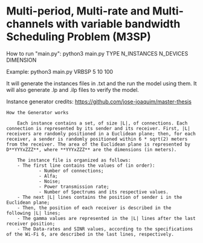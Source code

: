# Multi-period, Multi-rate and Multi-channels with variable bandwidth Scheduling Problem (M3SP)

How to run "main.py": python3 main.py TYPE N_INSTANCES N_DEVICES DIMENSION

Example: python3 main.py VRBSP 5 10 100

It will generate the instances files in .txt and the run the model using them. It will also generate .lp and .ilp files to verify the model.

Instance generator credits: https://github.com/jose-joaquim/master-thesis

    How the Generator works

        Each instance contains a set, of size |L|, of connections. Each connection is represented by its sender and its receiver. First, |L| receivers are randomly positioned in a Euclidean plane; then, for each receiver, a sender is randomly positioned within 6 * sqrt(2) meters from the receiver. The area of the Euclidean plane is represented by D**YYYxZZZ**, where **YYYxZZZ** are the dimensions (in meters).

        The instance file is organized as follows:
        - The first line contains the values of (in order):  
                - Number of connections;
                - Alfa;
                - Noise;
                - Power transmission rate;
                - Number of Spectrums and its respective values.
        - The next |L| lines contains the position of sender i in the Euclidean plane;
        - Then, the position of each receiver is described in the following |L| lines;
        - The gamma values are represented in the |L| lines after the last receiver position;
        - The Data-rates and SINR values, according to the specifications of the Wi-Fi 6, are described in the last lines, respectively.
